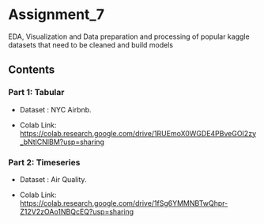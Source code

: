 # Assignment_7

EDA, Visualization and Data preparation and processing of popular kaggle datasets that need to be cleaned and build models

## Contents

### Part 1: Tabular
- Dataset : NYC Airbnb.

- Colab Link: https://colab.research.google.com/drive/1RUEmoX0WGDE4PBveGOI2zy_bNtlCNIBM?usp=sharing



### Part 2: Timeseries
- Dataset : Air Quality.

- Colab Link: https://colab.research.google.com/drive/1fSg6YMMNBTwQhpr-Z12V2zOAo1NBQcEQ?usp=sharing
  

    
